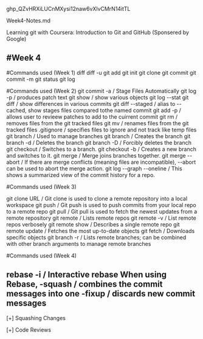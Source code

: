 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

Week4-Notes.md

Learning git with Coursera: Introduction to Git and GitHub (Sponsered by Google)

#Week 4
----------
#Commands used (Week 1)
diff
diff -u
git add
git init
git clone
git commit
git commit -m
git status
git log

#Commands used (Week 2)
git commit -a / Stage Files Automatically
git log -p / produces patch text
git show / show various objects
git log --stat 
git diff / show differences in various commits
git diff --staged / alias to --cached, show stages files compared tothe named commit
git add -p / allows user to revieew patches to add to the cuirrent commit
git rm / removes files from the git tracked files
git mv / renames files from the git tracked files
.gitignore / specifies files to ignore and not track like temp files
git branch / Used to manage branches
git branch <name> / Creates the branch
git branch -d <name> / Deletes the branch
git branch -D <name> / Forcibly deletes the branch
git checkout <branch> / Switches to a branch.
git checkout -b <branch> / Creates a new branch and switches to it.
git merge <branch> / Merge joins branches together. 
git merge --abort / If there are merge conflicts (meaning files are incompatible), --abort can be used to abort the merge action.
git log --graph --oneline / This shows a summarized view of the commit history for a repo.

#Commands used (Week 3)

git clone URL / Git clone is used to clone a remote repository into a local workspace
git push / Git push is used to push commits from your local repo to a remote repo
git pull / Git pull is used to fetch the newest updates from a remote repository
git remote / Lists remote repos
git remote -v / List remote repos verbosely
git remote show <name> / Describes a single remote repo
git remote update / Fetches the most up-to-date objects
git fetch / Downloads specific objects
git branch -r / Lists remote branches; can be combined with other branch arguments to manage remote branches

#Commands used (Week 4)

rebase -i / Interactive rebase
When using Rebase,
-squash / combines the commit messages into one
-fixup / discards new commit messages
----------

[+] Squashing Changes

[+] Code Reviews
